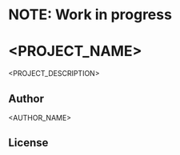 # NOTE: Work in progress

# <PROJECT_NAME>

<PROJECT_DESCRIPTION>

## Author

<AUTHOR_NAME>

## License

<LICENSE>